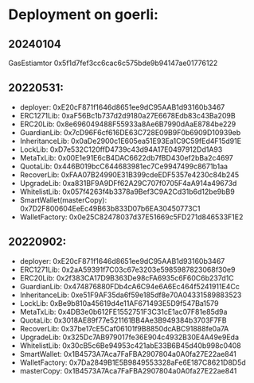 # Deployment on goerli:

## 20240104

GasEstiamtor 0x5f1d7fef3cc6cac6c575bde9b94147ae01776122

## 20220531:

- deployer: 0xE20cF871f1646d8651ee9dC95AAB1d93160b3467
- ERC1271Lib: 0xaF56Bc1b737d2d9180a27E6678Edb83c43Ba209B
- ERC20Lib: 0x8e696049488F55933a8Ae6B7990dAaE8784be229
- GuardianLib: 0x7cD96F6cf616DE63C728E09B9F0b6909D10939eb
- InheritanceLib: 0x0aDe2900c1E605ea51E93Ea1C9C59fEd4F15d91E
- LockLib: 0xD7e532C120ffD4739c43d94A17E0497912Dd1A93
- MetaTxLib: 0x00E1e91E6cB4DAC6622db7fBD430ef2bBa2c4697
- QuotaLib: 0x446B019bcC644683981ec7Ce9947499c8671b1aa
- RecoverLib: 0xFAA07B24990E31B399cdeEDF5357e4230c84b245
- UpgradeLib: 0xa831BF9A9DFf62A29C707f0705F4aA914a49673d
- WhitelistLib: 0x057f4263f4b3378a9Bef3C9A2Cd31b6d12be9bB9
- SmartWallet(masterCopy): 0x7D2F800604EeEc49B63b833D07b6EA30450773C1
- WalletFactory: 0x0e25C82478037d37E51669c5FD271d846533F1E2

## 20220902:

- deployer: 0xE20cF871f1646d8651ee9dC95AAB1d93160b3467
- ERC1271Lib: 0x2aA59391f7C03c67e3203e5985987823068f30e9
- ERC20Lib: 0x2f383CA17D9B363De98cFA6935c6F60C6b237d1C
- GuardianLib: 0x474876880FDb4cA6C94e6A6Ec464f5241911E4Cc
- InheritanceLib: 0xe51F9AF35da6f59e185df8e70A04331589883523
- LockLib: 0xBe9b810a45619d4e11AF671493E5D9f547Ba1579
- MetaTxLib: 0x4DB3e0b612FE1552751F3C31cE1ac07F81e85d9a
- QuotaLib: 0x3018AE89f77e521161BB4Ae3B949384b3703F7FB
- RecoverLib: 0x37be17cE5Caf06101f9B8850dcABC91888fe0a7A
- UpgradeLib: 0x325Dc7AB979017fe36E904c4932B30E4A49e9Eda
- WhitelistLib: 0x30cB5c6Be94953c421abE33B6B45d40b998c0408
- SmartWallet: 0x1B4573A7Aca7FaFBA2907804a0A0fa27E22ae841
- WalletFactory: 0x7Da2849B1E5B9849553328aFe6E187C8621D8D5d
- masterCopy: 0x1B4573A7Aca7FaFBA2907804a0A0fa27E22ae841
